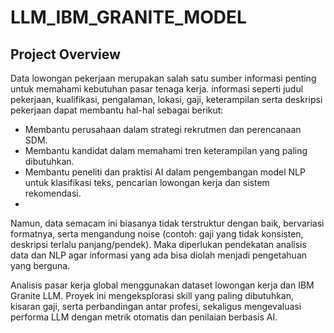 # LLM_IBM_GRANITE_MODEL

## Project Overview

Data lowongan pekerjaan merupakan salah satu sumber informasi penting untuk memahami kebutuhan pasar tenaga kerja. informasi seperti judul pekerjaan, kualifikasi, pengalaman, lokasi, gaji, keterampilan serta deskripsi pekerjaan dapat membantu hal-hal sebagai berikut:
*   Membantu perusahaan dalam strategi rekrutmen dan perencanaan SDM.
*   Membantu kandidat dalam memahami  tren keterampilan yang paling dibutuhkan.
*   Membantu peneliti dan praktisi AI dalam pengembangan model NLP untuk klasifikasi teks, pencarian lowongan kerja dan sistem rekomendasi.
*   
Namun, data semacam ini biasanya tidak terstruktur dengan baik, bervariasi formatnya, serta mengandung noise (contoh: gaji yang tidak konsisten, deskripsi terlalu panjang/pendek). Maka diperlukan pendekatan analisis data dan NLP agar informasi yang ada bisa diolah menjadi pengetahuan yang berguna.

Analisis pasar kerja global menggunakan dataset lowongan kerja dan IBM Granite LLM. Proyek ini mengeksplorasi skill yang paling dibutuhkan, kisaran gaji, serta perbandingan antar profesi, sekaligus mengevaluasi performa LLM dengan metrik otomatis dan penilaian berbasis AI.
